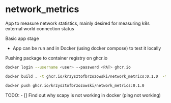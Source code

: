 # network_metrics
App to measure network statistics, mainly desired for measuring k8s external world connection status


Basic app stage
- App can be run and in Docker (using docker compose) to test it locally


Pushing package to container registry on ghcr.io
```bash
docker login --username <user> --password <PAT> ghcr.io
```
```bash
docker build . -t ghcr.io/krzysztofbrzozowski/network_metrics:0.1.0  -t ghcr.io/krzysztofbrzozowski/network_metrics:latest
```

```bash
docker push ghcr.io/krzysztofbrzozowski/network_metrics:0.1.0
```
TODO:
    - [] Find out why scapy is not working in docker (ping not working)